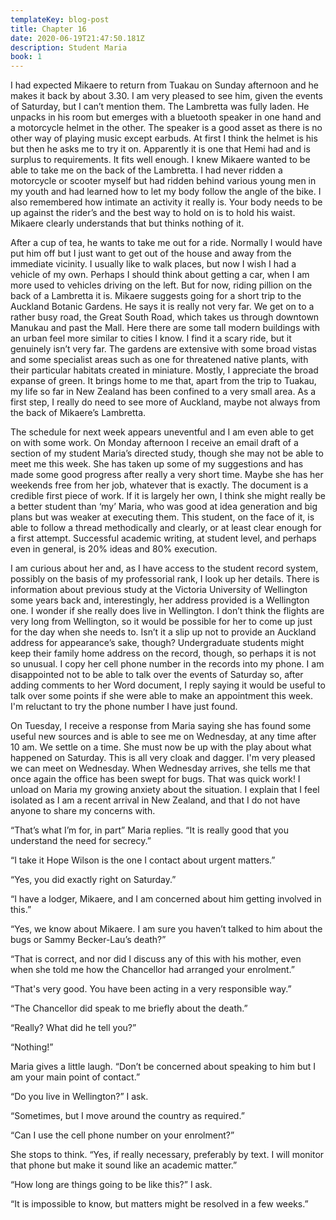 ```yaml
---
templateKey: blog-post
title: Chapter 16
date: 2020-06-19T21:47:50.181Z
description: Student Maria
book: 1
---
```

I had expected Mikaere to return from Tuakau on Sunday afternoon and he makes it back by about 3.30. I am very pleased to see him, given the events of Saturday, but I can’t mention them. The Lambretta was fully laden. He unpacks in his room but emerges with a bluetooth speaker in one hand and a motorcycle helmet in the other. The speaker is a good asset as there is no other way of playing music except earbuds. At first I think the helmet is his but then he asks me to try it on. Apparently it is one that Hemi had and is surplus to requirements. It fits well enough. I knew Mikaere wanted to be able to take me on the back of the Lambretta. I had never ridden a motorcycle or scooter myself but had ridden behind various young men in my youth and had learned how to let my body follow the angle of the bike. I also remembered how intimate an activity it really is. Your body needs to be up against the rider’s and the best way to hold on is to hold his waist. Mikaere clearly understands that but thinks nothing of it.

After a cup of tea, he wants to take me out for a ride. Normally I would have put him off but I just want to get out of the house and away from the immediate vicinity. I usually like to walk places, but now I wish I had a vehicle of my own. Perhaps I should think about getting a car, when I am more used to vehicles driving on the left. But for now, riding pillion on the back of a Lambretta it is. Mikaere suggests going for a short trip to the Auckland Botanic Gardens. He says it is really not very far. We get on to a rather busy road, the Great South Road, which takes us through downtown Manukau and past the Mall. Here there are some tall modern buildings with an urban feel more similar to cities I know. I find it a scary ride, but it genuinely isn’t very far. The gardens are extensive with some broad vistas and some specialist areas such as one for threatened native plants, with their particular habitats created in miniature. Mostly, I appreciate the broad expanse of green. It brings home to me that, apart from the trip to Tuakau, my life so far in New Zealand has been confined to a very small area. As a first step, I really do need to see more of Auckland, maybe not always from the back of Mikaere’s Lambretta.

The schedule for next week appears uneventful and I am even able to get on with some work. On Monday afternoon I receive an email draft of a section of my student Maria’s directed study, though she may not be able to meet me this week. She has taken up some of my suggestions and has made some good progress after really a very short time. Maybe she has her weekends free from her job, whatever that is exactly. The document is a credible first piece of work. If it is largely her own, I think she might really be a better student than ‘my’ Maria, who was good at idea generation and big plans but was weaker at executing them. This student, on the face of it, is able to follow a thread methodically and clearly, or at least clear enough for a first attempt. Successful academic writing, at student level, and perhaps even in general, is 20% ideas and 80% execution.

I am curious about her and, as I have access to the student record system, possibly on the basis of my professorial rank, I look up her details. There is information about previous study at the Victoria University of Wellington some years back and, interestingly, her address provided is a Wellington one. I wonder if she really does live in Wellington. I don’t think the flights are very long from Wellington, so it would be possible for her to come up just for the day when she needs to. Isn’t it a slip up not to provide an Auckland address for appearance’s sake, though? Undergraduate students might keep their family home address on the record, though, so perhaps it is not so unusual. I copy her cell phone number in the records into my phone. I am disappointed not to be able to talk over the events of Saturday so, after adding comments to her Word document, I reply saying it would be useful to talk over some points if she were able to make an appointment this week. I'm reluctant to try the phone number I have just found.

On Tuesday, I receive a response from Maria saying she has found some useful new sources and is able to see me on Wednesday, at any time after 10 am. We settle on a time. She must now be up with the play about what happened on Saturday. This is all very cloak and dagger. I'm very pleased we can meet on Wednesday. When Wednesday arrives, she tells me that once again the office has been swept for bugs. That was quick work! I unload on Maria my growing anxiety about the situation. I explain that I feel isolated as I am a recent arrival in New Zealand, and that I do not have anyone to share my concerns with.

“That’s what I’m for, in part” Maria replies. “It is really good that you understand the need for secrecy.”

“I take it Hope Wilson is the one I contact about urgent matters.”

“Yes, you did exactly right on Saturday.”

“I have a lodger, Mikaere, and I am concerned about him getting involved in this.”

“Yes, we know about Mikaere. I am sure you haven’t talked to him about the bugs or Sammy Becker-Lau’s death?”

“That is correct, and nor did I discuss any of this with his mother, even when she told me how the Chancellor had arranged your enrolment.”

“That's very good. You have been acting in a very responsible way.”

“The Chancellor did speak to me briefly about the death.”

“Really? What did he tell you?”

“Nothing!”

Maria gives a little laugh. “Don’t be concerned about speaking to him but I am your main point of contact.”

“Do you live in Wellington?” I ask.

“Sometimes, but I move around the country as required.”

“Can I use the cell phone number on your enrolment?”

She stops to think. “Yes, if really necessary, preferably by text. I will monitor that phone but make it sound like an academic matter.”

“How long are things going to be like this?” I ask.

“It is impossible to know, but matters might be resolved in a few weeks.”